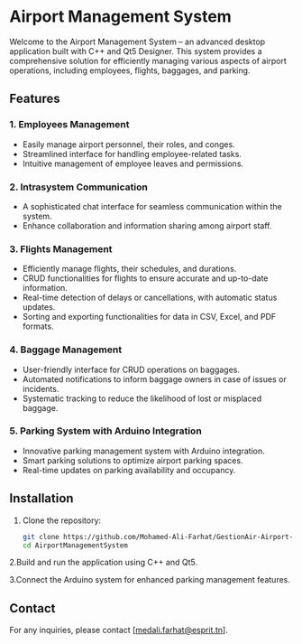 # Airport Management System



Welcome to the Airport Management System – an advanced desktop application built with C++ and Qt5 Designer. This system provides a comprehensive solution for efficiently managing various aspects of airport operations, including employees, flights, baggages, and parking.

## Features

### 1. Employees Management
- Easily manage airport personnel, their roles, and conges.
- Streamlined interface for handling employee-related tasks.
- Intuitive management of employee leaves and permissions.

### 2. Intrasystem Communication
- A sophisticated chat interface for seamless communication within the system.
- Enhance collaboration and information sharing among airport staff.

### 3. Flights Management
- Efficiently manage flights, their schedules, and durations.
- CRUD functionalities for flights to ensure accurate and up-to-date information.
- Real-time detection of delays or cancellations, with automatic status updates.
- Sorting and exporting functionalities for data in CSV, Excel, and PDF formats.

### 4. Baggage Management
- User-friendly interface for CRUD operations on baggages.
- Automated notifications to inform baggage owners in case of issues or incidents.
- Systematic tracking to reduce the likelihood of lost or misplaced baggage.

### 5. Parking System with Arduino Integration
- Innovative parking management system with Arduino integration.
- Smart parking solutions to optimize airport parking spaces.
- Real-time updates on parking availability and occupancy.

## Installation

1. Clone the repository:
   ```bash
   git clone https://github.com/Mohamed-Ali-Farhat/GestionAir-Airport-Desktop-Application-.git
   cd AirportManagementSystem
2.Build and run the application using C++ and Qt5.

3.Connect the Arduino system for enhanced parking management features.

## Contact
For any inquiries, please contact [medali.farhat@esprit.tn].

